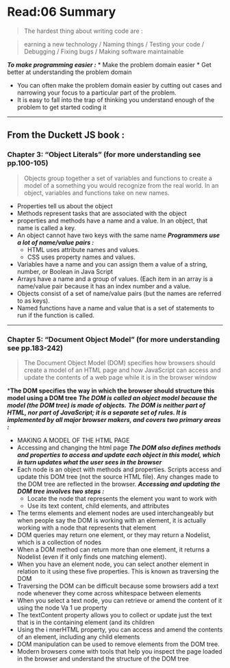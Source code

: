 # Read:06 Summary

> The hardest thing about writing code are :

   > earning a new technology / Naming things / Testing your code / Debugging / Fixing bugs / Making software maintainable
   
   
***To make programming easier :***
    * Make the problem domain easier
    * Get better at understanding the problem domain
   
* You can often make the problem domain easier by cutting out cases and narrowing your focus to a particular part of the problem.
* It is easy to fall into the trap of thinking you understand enough of the problem to get started coding it

------------------------------------------------------------------------------------------------------------------------------------

## From the Duckett JS book :
### Chapter 3: “Object Literals” (for more understanding see pp.100-105)

> Objects group together a set of variables and functions to create a model of a something you would recognize from the real world. In an object, variables and functions take on new names.

* Properties tell us about the object
* Methods represent tasks that are associated with the object
* properties and methods have a name and a value. In an object, that name is called a key.
* An object cannot have two keys with the same name
***Programmers use a lot of name/value pairs :***
   * HTML uses attribute names and values.
   * CSS uses property names and values.
* Variables have a name and you can assign them a value of a string, number, or Boolean in Java Script
* Arrays have a name and a group of values. (Each item in an array is a name/value pair because it has an index number and a value.
* Objects consist of a set of name/value pairs (but the names are referred to as keys). 
* Named functions have a name and value that is a set of statements to run if the function is called.

-----------------------------------------------------------------------------------------------------------------------------------

### Chapter 5: “Document Object Model” (for more understanding see pp.183-242)

> The Document Object Model (DOM) specifies how browsers should create a model of an HTML page and how JavaScript can access and update the contents of a web page while it is in the browser window

***The DOM specifies the way in which the browser should structure this model using a DOM tree**
***The DOM is called an object model because the model (the DOM tree) is made of objects.*** 
***The DOM is neither part of HTML, nor part of JavaScript; it is a separate set of rules. It is implemented by all major browser makers, and covers two primary areas :***
   * MAKING A MODEL OF THE HTML PAGE 
   * Accessing and changing the html page
***The DOM also defines methods and properties to access and update each object in this model, which in turn updates what the user sees in the browser***
* Each node is an object with methods and properties. Scripts access and update this DOM tree (not the source HTML file). Any changes made to the DOM tree are reflected in the browser.
***Accessing and updating the DOM tree involves two steps :***
   * Locate the node that represents the element you want to work with
   * Use its text content, child elements, and attributes
* The terms elements and element nodes are used interchangeably but when people say the DOM is working with an element, it is actually working with a node that represents that element
* DOM queries may return one element, or they may return a Nodelist, which is a collection of nodes
* When a DOM method can return more than one element, it returns a Nodelist (even if it only finds one matching element). 
* When you have an element node, you can select another element in relation to it using these five properties. This is known as traversing the DOM
* Traversing the DOM can be difficult because some browsers add a text node whenever they come across whitespace between elements
* When you select a text node, you can retrieve or amend the content of it using the node Va 1 ue property
* The textContent property allows you to collect or update just the text that is in the containing element (and its children
* Using the i nnerHTML property, you can access and amend the contents of an element, including any child elements
* DOM manipulation can be used to remove elements from the DOM tree. 
* Modern browsers come with tools that help you inspect the page loaded in the browser and understand the structure of the DOM tree
